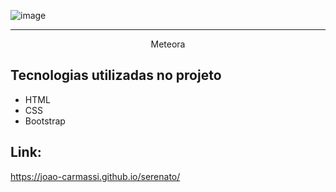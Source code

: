 ![image](https://github.com/user-attachments/assets/65c45f48-53df-4f64-b73f-6b9fd6b395c9)

<hr>

<p align="center">Meteora</p>

## Tecnologias utilizadas no projeto
* HTML
* CSS
* Bootstrap

## Link:
https://joao-carmassi.github.io/serenato/
